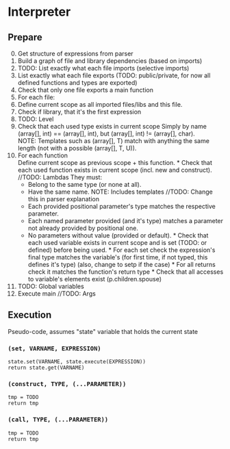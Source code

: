 # Interpreter

## Prepare

0. Get structure of expressions from parser
1. Build a graph of file and library dependencies (based on imports)
1. TODO: List exactly what each file imports (selective imports)
1. List exactly what each file exports (TODO: public/private, for now all defined functions and types are exported)
1. Check that only one file exports a main function
1. For each file:
  1. Define current scope as all imported files/libs and this file.
  1. Check if library, that it's the first expression
  1. TODO: Level
  1. Check that each used type exists in current scope
    Simply by name (array[], int) == (array[], int), but (array[], int) != (array[], char).  
    NOTE: Templates such as (array[], T) match with anything the same length (not with a possible (array[], T, U)).
  1. For each function  
    Define current scope as previous scope + this function.
    * Check that each used function exists in current scope (incl. new and construct). //TODO: Lambdas
      They must:
      * Belong to the same type (or none at all).
      * Have the same name. NOTE: Includes templates //TODO: Change this in parser explanation
      * Each provided positional parameter's type matches the respective parameter.
      * Each named parameter provided (and it's type) matches a parameter not already provided by positional one.
      * No parameters without value (provided or default).
    * Check that each used variable exists in current scope and is set (TODO: or defined) before being used.
    * For each set check the expression's final type matches the variable's (for first time, if not typed, this defines it's type) (also, change to setp if the case)
    * For all returns check it matches the function's return type
    * Check that all accesses to variable's elements exist (p.children.spouse)
  1. TODO: Global variables
1. Execute main //TODO: Args

## Execution
Pseudo-code, assumes "state" variable that holds the current state

### `(set, VARNAME, EXPRESSION)`
```
state.set(VARNAME, state.execute(EXPRESSION))
return state.get(VARNAME)
```

### `(construct, TYPE, (...PARAMETER))`
```
tmp = TODO
return tmp
```

### `(call, TYPE, (...PARAMETER))`
```
tmp = TODO
return tmp
```
